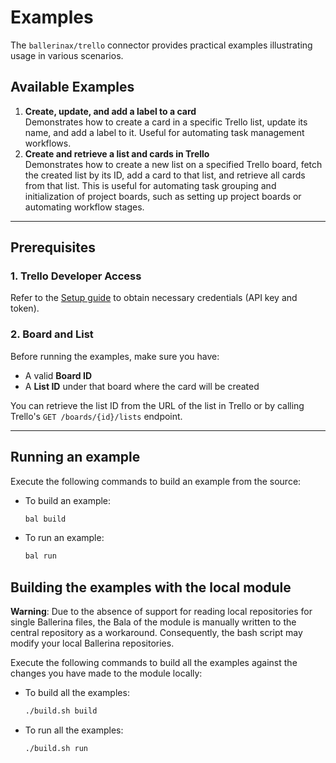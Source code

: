 # Examples

The `ballerinax/trello` connector provides practical examples illustrating usage in various scenarios.

## Available Examples

1. **Create, update, and add a label to a card**  
   Demonstrates how to create a card in a specific Trello list, update its name, and add a label to it. Useful for automating task management workflows.
2. **Create and retrieve a list and cards in Trello**  
   Demonstrates how to create a new list on a specified Trello board, fetch the created list by its ID, add a card to that list, and retrieve all cards from that list. This is useful for automating task grouping and initialization of project boards, such as setting up project boards or automating workflow stages.

---

## Prerequisites

### 1. Trello Developer Access

Refer to the [Setup guide](../README.md) to obtain necessary credentials (API key and token).

### 2. Board and List

Before running the examples, make sure you have:
- A valid **Board ID**
- A **List ID** under that board where the card will be created

You can retrieve the list ID from the URL of the list in Trello or by calling Trello's `GET /boards/{id}/lists` endpoint.

---

## Running an example

Execute the following commands to build an example from the source:

* To build an example:

    ```bash
    bal build
    ```

* To run an example:

    ```bash
    bal run
    ```

## Building the examples with the local module

**Warning**: Due to the absence of support for reading local repositories for single Ballerina files, the Bala of the module is manually written to the central repository as a workaround. Consequently, the bash script may modify your local Ballerina repositories.

Execute the following commands to build all the examples against the changes you have made to the module locally:

* To build all the examples:

    ```bash
    ./build.sh build
    ```

* To run all the examples:

    ```bash
    ./build.sh run
    ```
